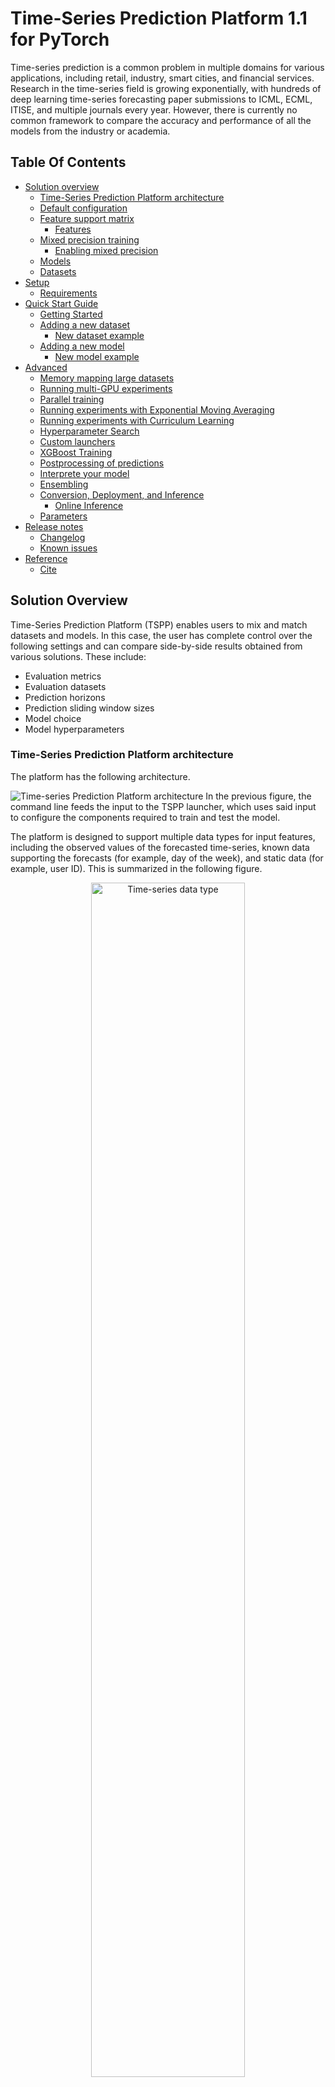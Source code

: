 # Time-Series Prediction Platform 1.1 for PyTorch

Time-series prediction is a common problem in multiple domains for various applications, including retail, industry, smart cities, and financial services. Research in the time-series field is growing exponentially, with hundreds of deep learning time-series forecasting paper submissions to ICML, ECML, ITISE, and multiple journals every year. However, there is currently no common framework to compare the accuracy and performance of all the models from the industry or academia.

## Table Of Contents
- [Solution overview](#solution-overview)
  * [Time-Series Prediction Platform architecture](#time-series-prediction-platform-architecture)
  * [Default configuration](#default-configuration)
  * [Feature support matrix](#feature-support-matrix)
    * [Features](#features)
  * [Mixed precision training](#mixed-precision-training)
    * [Enabling mixed precision](#enabling-mixed-precision)
  * [Models](#models)
  * [Datasets](#datasets)
- [Setup](#setup)
  * [Requirements](#requirements)
- [Quick Start Guide](#quick-start-guide)
  * [Getting Started](#getting-started)
  * [Adding a new dataset](#adding-a-new-dataset)
    * [New dataset example](#new-dataset-example)
  * [Adding a new model](#adding-a-new-model)
    * [New model example](#new-model-example)
- [Advanced](#advanced)
  * [Memory mapping large datasets](#memory-mapping-large-datasets)
  * [Running multi-GPU experiments](#running-multi-gpu-experiments)
  * [Parallel training](#parallel-training)
  * [Running experiments with Exponential Moving Averaging](#running-experiments-with-exponential-moving-averaging)
  * [Running experiments with Curriculum Learning](#running-experiments-with-curriculum-learning)
  * [Hyperparameter Search](#hyperparameter-search)
  * [Custom launchers](#custom-launchers)
  * [XGBoost Training](#xgboost-training)
  * [Postprocessing of predictions](#postprocessing-of-predictions)
  * [Interprete your model](#interprete-your-model)
  * [Ensembling](#ensembling)
  * [Conversion, Deployment, and Inference](#conversion-deployment-and-inference)
    * [Online Inference](#online-inference)
  * [Parameters](#parameters)
- [Release notes](#release-notes)
  * [Changelog](#changelog)
  * [Known issues](#known-issues)
- [Reference](#reference)
  * [Cite](#cite)

## Solution Overview
Time-Series Prediction Platform (TSPP) enables users to mix and match datasets and models. In this case, the user has complete control over the following settings and can compare side-by-side results obtained from various solutions. These include:
- Evaluation metrics
- Evaluation datasets
- Prediction horizons
- Prediction sliding window sizes
- Model choice
- Model hyperparameters

### Time-Series Prediction Platform architecture

The platform has the following architecture.


![Time-series Prediction Platform architecture
](TSPP_Architecture.png)
In the previous figure, the command line feeds the input to the TSPP launcher, which uses said input to configure the components required to train and test the model.


The platform is designed to support multiple data types for input features, including the observed values of the forecasted time-series, known data supporting the forecasts (for example, day of the week), and static data (for example, user ID). This is summarized in the following figure.


<div align="center">
<img width="70%" src="https://developer.download.nvidia.com/time-series-platform/time_series_data.png" title="Time-series data type">
<p style="text-align:center"><b>Time-series data type</b></p>
<br>
</div>

### Feature support matrix
This tool supports the following features:

| Feature               | Time-Series Prediction Platform              
|-----------------------|--------------------------
|[Automatic mixed precision (AMP)](https://pytorch.org/docs/stable/amp.html)| Yes         
|[Multi-GPU training with (PyTorch DDP)](https://pytorch.org/tutorials/intermediate/ddp_tutorial.html)   | Yes 
|[TorchScript, ONNX, and TRT conversion and NVIDIA Triton Deployment](https://github.com/triton-inference-server/server)   | Yes

#### Features

[Automatic mixed precision](https://pytorch.org/docs/stable/amp.html) is a mode of computation for PyTorch models that allows operations to use float16 operations instead of float32 operations, potentially accelerating selected operations and total model runtime. More information can be found under the Mixed precision training section.

Multi-GPU training with [PyTorch Distributed Data Parallel](https://pytorch.org/tutorials/intermediate/ddp_tutorial.html) is a mode of computation for PyTorch models that allows operations to be executed across multiple GPUs in parallel to accelerate computation.

**TorchScript, ONNX, and TRT conversion and NVIDIA Triton Deployment** refer to the conversion of a model to the aforementioned formats and the ability to deploy the resulting converted models to an NVIDIA Triton inference server.  More detail about this process and native inference can be found in the Advanced tab under the [Conversion, Deployment, and Inference](#conversion-deployment-and-inference) subsection.


### Mixed precision training

Mixed precision is the combined use of different numerical precisions in a computational method. [Mixed precision](https://arxiv.org/abs/1710.03740) training offers significant computational speedup by performing operations in half-precision format while storing minimal information in single-precision to retain as much information as possible in critical parts of the network. Since the introduction of [Tensor Cores](https://developer.nvidia.com/tensor-cores) in NVIDIA Volta, and following with both the NVIDIA Turing and NVIDIA Ampere Architectures, significant training speedups are experienced by switching to mixed precision -- up to 3x overall speedup on the most arithmetically intense model architectures. Using mixed precision training requires two steps:
1.  Porting the model to use the FP16 data type where appropriate.   
2.  Adding loss scaling to preserve small gradient values.

The ability to train deep learning networks with lower precision was introduced in the NVIDIA Pascal architecture and first supported in [CUDA 8](https://devblogs.nvidia.com/parallelforall/tag/fp16/) in the NVIDIA Deep Learning SDK.

For information about:
-   How to train using mixed precision, refer to the [Mixed Precision Training](https://arxiv.org/abs/1710.03740) paper and [Training With Mixed Precision](https://docs.nvidia.com/deeplearning/sdk/mixed-precision-training/index.html) documentation.
-   Techniques used for mixed precision training, refer to the [Mixed-Precision Training of Deep Neural Networks](https://devblogs.nvidia.com/mixed-precision-training-deep-neural-networks/) blog.
- How to access and use AMP for PyTorch, refer to [Torch-AMP](https://pytorch.org/docs/stable/amp.html) guide.

#### Enabling mixed precision

Mixed precision can be enabled by specifying `trainer.config.amp=True` in the launch call. For some cases, when the batch size is small, the overhead of scheduling kernels for mixed precision can be larger than the performance gain from using lower precision, effectively succeeding with lower throughput.

### Default configuration
The TSPP utilizes the default configurations provided by each model for each accompanying dataset. More information on individual model configurations can be found within the respective model repositories. By default, Temporal Fusion Transformer (TFT) is included within the TSPP.

### Models
   - [Temporal Fusion Transformers](https://github.com/NVIDIA/DeepLearningExamples/blob/master/PyTorch/Forecasting/TFT/modeling.py) ( [conf](https://github.com/NVIDIA/DeepLearningExamples/blob/master/Tools/PyTorch/TimeSeriesPredictionPlatform/conf/model/tft.yaml) )
   - [XGBoost](https://github.com/NVIDIA/DeepLearningExamples/blob/master/Tools/PyTorch/TimeSeriesPredictionPlatform/models/tspp_xgboost.py) ([conf](https://github.com/NVIDIA/DeepLearningExamples/blob/master/Tools/PyTorch/TimeSeriesPredictionPlatform/conf/model/xgboost.yaml))
   - [AutoARIMA](https://github.com/NVIDIA/DeepLearningExamples/blob/master/Tools/PyTorch/TimeSeriesPredictionPlatform/models/stat_models.py) ([conf](https://github.com/NVIDIA/DeepLearningExamples/blob/master/Tools/PyTorch/TimeSeriesPredictionPlatform/conf/model/auto_arima.yaml))
   - [LSTM](https://github.com/NVIDIA/DeepLearningExamples/blob/master/Tools/PyTorch/TimeSeriesPredictionPlatform/models/lstm.py) ([conf](https://github.com/NVIDIA/DeepLearningExamples/blob/master/Tools/PyTorch/TimeSeriesPredictionPlatform/conf/model/lstm.yaml))
   - [N-BEATS](https://github.com/NVIDIA/DeepLearningExamples/blob/master/Tools/PyTorch/TimeSeriesPredictionPlatform/models/nbeats.py) ([conf](https://github.com/NVIDIA/DeepLearningExamples/blob/master/Tools/PyTorch/TimeSeriesPredictionPlatform/conf/model/nbeats.yaml))
   - [N-HITS](https://github.com/NVIDIA/DeepLearningExamples/blob/master/Tools/PyTorch/TimeSeriesPredictionPlatform/models/nhits.py) ([conf](https://github.com/NVIDIA/DeepLearningExamples/blob/master/Tools/PyTorch/TimeSeriesPredictionPlatform/conf/model/nhits.yaml))
   - [DeepAR](https://github.com/NVIDIA/DeepLearningExamples/blob/master/Tools/PyTorch/TimeSeriesPredictionPlatform/models/deepar.py) ([conf](https://github.com/NVIDIA/DeepLearningExamples/blob/master/Tools/PyTorch/TimeSeriesPredictionPlatform/conf/model/deepar.yaml))
   - [MTGNN](https://github.com/NVIDIA/DeepLearningExamples/blob/master/Tools/PyTorch/TimeSeriesPredictionPlatform/models/mtgnn.py) ([conf](https://github.com/NVIDIA/DeepLearningExamples/blob/master/Tools/PyTorch/TimeSeriesPredictionPlatform/conf/model/mtgnn.yaml))
   - [DCRNN](https://github.com/NVIDIA/DeepLearningExamples/blob/master/Tools/PyTorch/TimeSeriesPredictionPlatform/models/dcrnn.py) ([conf](https://github.com/NVIDIA/DeepLearningExamples/blob/master/Tools/PyTorch/TimeSeriesPredictionPlatform/conf/model/dcrnn.yaml))

### Datasets
  - [Electricity](https://archive.ics.uci.edu/dataset/321/electricityloaddiagrams20112014)
  - [Traffic](https://archive.ics.uci.edu/dataset/204/pems+sf)
  - [M5](https://github.com/Mcompetitions/M5-methods)
  - [PEMS-BAY](https://pems.dot.ca.gov/?dnode=Clearinghouse)

**Note**: We don't provide scripts to download `M5` and `PEMS-BAY` datasets, each user is responsible for downloading them from corresponding websites.

**Note**: Each user is responsible for checking the content of datasets and the applicable licenses and determining if suitable for the intended use.

## Setup
The following section lists the requirements you need to meet to run the Time-Series Prediction Platform.

### Requirements

This repository contains a Dockerfile that extends the PyTorch NGC container and encapsulates some dependencies. Aside from these dependencies, ensure you have the following components:
- [NVIDIA Ampere Architecture](https://www.nvidia.com/en-us/data-center/nvidia-ampere-gpu-architecture/), [NVIDIA Volta](https://www.nvidia.com/en-us/data-center/volta-gpu-architecture/) or [NVIDIA Turing](https://www.nvidia.com/en-us/geforce/turing/) based GPU
- Ubuntu 20.04
- [NVIDIA Docker](https://github.com/NVIDIA/nvidia-docker)
- Custom Docker containers built for this tool. Refer to the steps in the [Quick Start Guide](#quick-start-guide).

For more information about how to get started with NGC containers, refer to the following sections from the NVIDIA GPU Cloud Documentation and the Deep Learning Documentation:
-   [Getting Started Using NVIDIA GPU Cloud](https://docs.nvidia.com/ngc/ngc-getting-started-guide/index.html)
-   [Accessing And Pulling From The NGC Container Registry](https://docs.nvidia.com/deeplearning/frameworks/user-guide/index.html#accessing_registry)
 For those unable to set up the required environment or create your own container, refer to the versioned [NVIDIA Container Support Matrix](https://docs.nvidia.com/deeplearning/frameworks/support-matrix/index.html).


## Quick start guide

### Getting Started
1. Create a dataset directory.  The directory can be arbitrary, and it is recommended not to include it in the TimeSeriesPredictionPlatform directory.  This arbitrary directory will be mounted to the TSPP container later.  In the following steps, this directory will be referred to as `/your/datasets/`.

2. Enter the Deep Learning Examples TSPP repository:

```
cd DeeplearningExamples/Tools/TimeSeriesPredictionPlatform
```
3. Copy the relevant temporal fusion transformer [code](https://github.com/NVIDIA/DeepLearningExamples/blob/master/PyTorch/Forecasting/TFT/modeling.py) to the TSPP:
```
mkdir -p models/tft_pyt/ && cp ../../PyTorch/Forecasting/TFT/modeling.py models/tft_pyt/
```
4. Build the docker image:
```
docker build -t tspp .
```

5. Next, we will start our container and mount the dataset directory, which means that `/workspace/datasets/` points to `/your/datasets/`.  Any changes made to this folder in the docker container are reflected in the original directory and vice versa.  If we want to mount additional folders, we can add `-v /path/on/local/:/path/in/container/` to the run command.  This will be useful if we want to save the outputs from training or inference once we close the container. To start the docker container:
```
docker run -it --gpus all --ipc=host --network=host -v /your/datasets/:/workspace/datasets/ tspp bash
```

6. After running the previous command, you will be placed inside the docker container in the /workspace directory.  Inside the container preprocess `electricity`, `traffic`, `M5` or `pems_bay` dataset. Some of the datasets might need manual download of the data, see [datasets](#datasets):

```
python data/script_preprocess_data.py --dataset {dataset_name} --output_dir /workspace/datasets/
```
The raw electricity dataset is the 15-minute  electricity consumption of 370 customers from the UCI Electricity Load Diagrams.  We aggregate to an hourly forecast and use the previous week to predict the following day.
The raw traffic dataset is the 10-minute  occupancy rate of San Francisco freeways from 440 sensors downloaded from the UCI PEMS-SF Data Set.  We again aggregate to an hourly forecast and use the previous week to predict the following day. 

7. Preprocess the dataset:
```
python launch_preproc.py dataset={dataset_name}
```
8. Launch the training, validation, and testing process using the temporal fusion transformer model:
```
python launch_training.py model=tft dataset={dataset_name} trainer/criterion=quantile
```
Outputs are stored in /workspace/outputs/{date}/{time}


### Adding a new dataset

The TSPP has been designed to work with most CSV sources. To add an arbitrary dataset to the TSPP:

1. Enter the Deep Learning Examples TSPP repository:

```
cd DeeplearningExamples/Tools/TimeSeriesPredictionPlatform
```

2. Do a preliminary data transposition. TSPP `launch_preproc.py` script is designed to work with CSV input. Each row should contain only a single datapoint. CSV should contain at least three columns: one for time feature, one for labels, and one for dataset ID (we assume a single file will contain data for multiple correlated time series). For reference, see `data/script_download_data.py` script.

3. Include the target dataset in the directory where you want to keep your datasets. The directory can be arbitrary, and it is recommended not to include it in the TimeSeriesPredictionPlatform directory. This arbitrary directory will be mounted to the TSPP container later

4. Create a configuration file for your dataset, found in TimeSeriesPredictionPlatform/conf/dataset, that includes the following values:

   * source_path: The path to the CSV that contains your dataset

   * dest_path: The path to where preprocessing should write your preprocessed dataset

   * time_ids: The name of the column within your source CSV that is the feature to split your training, validation, and test datasets on.

   * train_range, valid_range, test_range: The ranges that mark the edges of the train, validation, and test subsets. Remember that subsets can overlap, since predicting the first ‘unseen element’ requires the input of the seen elements before it. As an alternative, a `valid_boundary` can be specified, which marks the end of training.  Then from the `valid boundary`, the next `horizon length` number of entries are for validation, and finally, from the end of the validation set, the next horizon length number of entries are for testing.

   * stride: The stride the dataloader uses to walk the sliding window through the dataset. Default: 1
  
   * scale_per_id: Whether to scale continuous features during preprocessing using scalers fitted on just samples from the same ID (True), or all samples (False, Default)
 
   * encoder_length: The length of data known up until the ‘present’

   * example_length: The length of all data, including data known into the future. The prediction horizon is the difference between example_length and encoder_length.

   * features: A list of the features that the model takes as input. Each feature should be represented by an object containing descriptive attributes. All features should have at least a feature_type (ID, TIME, TARGET, WEIGHT, SAMPLE_WEIGHT, KNOWN, OBSERVED, or STATIC) and feature_embed_type (CONTINUOUS or CATEGORICAL). Continuous features may have a scaler attribute that represents the type of scaler used in preprocessing. Categorical columns should have a cardinality attribute that represents the number of unique values the feature takes plus one (this is due to mapping NaNs to 0 in all cases). Examples can be found in the files in /TimeSeriesPredictionPlatform/conf/dataset/. Required features are one TIME feature, at least one ID feature, one TARGET feature, and at least one KNOWN, OBSERVED, or STATIC feature.


   * train_samples: The number of samples that should be taken at train time to use as train input to your model for a single epoch

   * valid_samples: The number of samples that should be taken at train time to use as validation input to your model for a single epoch

   * binarized: Whether preprocessing should accelerate data loading by outputting the preprocessed dataset in a binarized format

   * time_series_count: The number of unique time-series contained in the dataset.


5. After a specification has been written, it is ready to be preprocessed with:

```
docker build -t tspp .
docker run -it --gpus all -v /your/datasets/:/workspace/datasets/ --ipc=host tspp bash
python launch_preproc.py dataset={dataset_name}
```

For some models, additional parameters are required per dataset. As mentioned in the Adding a new model section, there are examples of these model-dataset combination files in `TimeSeriesPredictionPlatform/conf/model_dataset/`. An example would be model A requiring a specific hidden size when used on dataset B. In this case, TimeSeriesPredictionPlatform/conf/model_dataset/A_B.yaml should contain the desired hidden size under model.config.hidden_size

6. Test your dataset by training and evaluating a Temporal Fusion Transformer. Training, validation, and testing are all included by default using the launch_training.py command shown below:


```
docker run -it --gpus all -v /your/datasets/:/workspace/datasets/ --ipc=host tspp bash
python launch_training.py dataset={YOUR_DATASET} model=tft trainer/criterion=quantile
```

#### New dataset example
<details>
 <summary>see example</summary>
 In this section, we will demonstrate how to add a new dataset. Let's assume we want to add a few sine waves dataset to demonstrate the model's ability to fit a deterministic timeseries, in TSPP we should follow these steps:

 1. Create dataset and save in datasets directory
 ```python
 # script_generate_sine.py
 import os
 import numpy as np
 import pandas as pd


 if __name__ == '__main__':
   dest_path = '/workspace/datasets/sines/'
   os.makedirs(dest_path, exist_ok=True)
   # generate series with general form y = k * sin(x)
   ks = [1, 10, 125]
   xs = np.linspace(0, 4*np.pi, num=200)
   df = pd.concat([pd.DataFrame({'y': k * np.sin(xs), 'x': xs, 'point_idx': np.arange(len(xs)), 'ts_id': i}) for i, k in enumerate(ks)])

   df.to_csv(os.path.join(dest_path, 'sines.csv'))
 ```
 ```bash
 python script_generate_sine.py
 ```

 2. Create dataset description for data in `conf/dataset/<name>.yaml`
 For our example we want to predict the next value based on series id, previous value and corresponding x values.
 `example_length` is going to be 2, since we want to predict the next value from previous and `encoder_length` is 1 to indicate that 1 of 2 values in the example are used as a lookback window.

 For evaluation and testing, we will leave last two values. Easiest way to achieve this is to set `valid_boundary` (to learn more on how to use ranges instead of boundary, refer to [electricity.yaml](https://github.com/NVIDIA/DeepLearningExamples/blob/master/Tools/PyTorch/TimeSeriesPredictionPlatform/conf/dataset/electricity.yaml)).

 Also, since we know that series have widely different scales, we want to scale them separately, hence `scale_per_id`

 ```yaml
 # conf/dataset/sines.yaml
 _target_: data.datasets.create_datasets
 config:
   graph: False
   source_path: /workspace/datasets/sines/sines.csv
   dest_path: /workspace/datasets/sines/
   valid_boundary: 198
   scale_per_id: True
   encoder_length: 1
   input_length: 1
   example_length: 2
   stride: 1
   MultiID: False
   features:
   - name: 'ts_id'
    feature_type: 'ID'
    feature_embed_type: 'CATEGORICAL'
    cardinality: 4
   - name: 'point_idx'
    feature_type: 'TIME'
    feature_embed_type: 'CONTINUOUS'
   - name: 'y'
    feature_type: 'TARGET'
    feature_embed_type: 'CONTINUOUS'
    scaler:
      _target_: sklearn.preprocessing.StandardScaler
   - name: 'x'
    feature_type: 'KNOWN'
    feature_embed_type: 'CONTINUOUS'
    scaler:
      _target_: sklearn.preprocessing.StandardScaler
   - name: 'ts_id'
    feature_type: 'STATIC'
    feature_embed_type: 'CATEGORICAL'
    cardinality: 4
   train_samples: -1
   valid_samples: -1
   binarized: True
   time_series_count: 3
 ```

 **NOTE**: How  the same column can be used to describe several different features. The only one you probably wouldn't want to appear more than once is TARGET column ;)

 3. Congratulations! You created your own dataset, now you can proceed to preprocess it and train your models with it.
 ```bash
 python launch_preproc.py dataset=sines
 python launch_training.py dataset=sines model=tft trainer.config.num_epochs=1
 ```

</details>


### Adding a new model

Models added to the prediction platform are subject to a few key constraints. Namely, the models should be constructed using PyTorch. Models should handle the forecasting task (anomaly detection and classification are planned); models should expect that the data is fed in a sliding window and that tensors will be aggregated by Temporal/Data Type. An example of this can be found in data/dataset.py. \
The default format of the data batch is a dictionary with tensors representing different kinds of covariates. A complete list of the tensor names and types that can be found in a batch:
```
FEAT_NAME_MAP = {
   "s_cat":             (InputTypes.STATIC, DataTypes.CATEGORICAL),
   "s_cont":            (InputTypes.STATIC, DataTypes.CONTINUOUS),
   "k_cat":             (InputTypes.KNOWN, DataTypes.CATEGORICAL),
   "k_cont":            (InputTypes.KNOWN, DataTypes.CONTINUOUS),
   "o_cat":             (InputTypes.OBSERVED, DataTypes.CATEGORICAL),
   "o_cont":            (InputTypes.OBSERVED, DataTypes.CONTINUOUS),
   "target":            (InputTypes.TARGET, DataTypes.CONTINUOUS),
   "weight":            (InputTypes.WEIGHT, DataTypes.CONTINUOUS),
   "sample_weight":     (InputTypes.SAMPLE_WEIGHT, DataTypes.CONTINUOUS),
   "id":                (InputTypes.ID, DataTypes.CATEGORICAL),
   "timestamp":         (InputTypes.TIME, DataTypes.CATEGORICAL) # During preprocessing we cast all time data to int
}
```

To integrate a model into the TSPP:

1. Enter the Deep Learning Examples repository:

```
cd DeeplearningExamples
```

2. Copy the model files into the Deep Learning Examples DeepLearningExamples/Tools/PyTorch/TimeSeriesPredictionPlatform/models/ directory:

```
cp -r /PATH/TO/YOUR/MODEL Tools/PyTorch/TimeSeriesPredictionPlatform/models
```

3. Write a configuration file for the model in `DeepLearningExamples/Tools/TimeSeriesPredictionPlatform/conf/model`.

This configuration file should reflect the default configuration for your model. Within this file, the _target_ of the model component should be set to point to your model class and global override to define the trainer type used for your model. Currently, we support `ctltrainer` - used for DL models, `stat` and `xgb` trainers used for stat and xgb models respectively. If you need a custom trainer, you can check `conf/trainer/<type>trainer.yaml` or feel free to open an issue with suggestions. For example, on how to define a trainer for your model, see `conf/model/tft.yaml`.

If your model needs additional configuration values based on the dataset, you should create a configuration file in `DeepLearningExamples/Tools/TimeSeriesPredictionPlatform/conf/model_dataset/{modelname_datasetname.yaml}` named according to the model and dataset names. Examples can be found in the `DeepLearningExamples/Tools/TimeSeriesPredictionPlatform/conf/model/tft.yaml` and `DeepLearningExamples/Tools/TimeSeriesPredictionPlatform/conf/model_dataset/tft_traffic.yaml` files.

4. Build and launch container:
```
cd DeepLearningExamples/Tools/TimeSeriesPredictionPlatform
docker build -t tspp .
docker run -it --rm --ipc=host --network=host --gpus all -v /your/datasets/:/workspace/datasets/ tspp bash
```

5. Verify that the model can be run within the TSPP:
```
python launch_training.py model={model_name}
```
Some additional values may be needed in this call. For example, if your model requires the Gaussian NLL criterion, you will need to append trainer/criterion=GLL to your call.


#### New model example

<details>
 <summary>see example</summary>
 Let's assume that you want to test linear model performance for your research and you want to consume all static categorical and known continuous data you have available:
  1. Write your model that consumes `config` argument:

 ```python
 # models/linear.py
 import torch
 import torch.nn as nn

 class LinearModel(nn.Module):
  def __init__(self, config):
    super().__init__()
    self.encoder_length = config.encoder_length
    self.example_length = config.example_length
    self.forecest_len = self.example_length - self.encoder_length
    self.num_targets = config.temporal_target_size
    self.input_size = (len(config.static_categorical_inp_lens) +
                           config.temporal_known_continuous_inp_size) * self.encoder_length
    self.model = nn.Linear(self.input_size,
                           self.num_targets * self.forecest_len,
                           bias=config.use_bias)

  def forward(self, batch):
    batch_size = batch['target'].shape[0]
    inp = torch.cat((batch['s_cat'][:, :self.encoder_length].view(batch_size, -1),
                     batch['k_cont'][:, :self.encoder_length].view(batch_size, -1)),
                     dim=1)
    pred = self.model(inp)
    return pred.reshape(batch_size, self.forecest_len, self.num_targets)
 ```

 2. Write `conf/model/` entry for your model:
 ```yaml
 # conf/model/linear.yaml
 _target_: models.linear.LinearModel
 config:
   use_bias: True

 defaults:
   - _self_
   - /trainer@_global_/trainer: ctltrainer
 ```
 **NOTE**: `static_continuous_inp_size`, `temporal_known_continuous_inp_size`, etc. are 'magic' values that are injected into config during parsing time, to know more see `conf/train_derived_fields.yaml`. This file connects different parts of config and creates aggregate fields that, for example, keep track of number and cardinality of categorical variables in model config.

 3. Congratulations! You are ready to train your model.
 ```bash
 python launch_training.py model=linear dataset=electricity
 ```

</details>

## Advanced
The following sections provide more details about  changing the dataset, altering the data preprocessing, and comparing the training results.


### Memory mapping large datasets
Since March 2024 release, we have an option designed for large datasets. Instead of loading dataset into RAM, you can use option `+dataset.config.memory_mapped=True` with `launch_training.py` to memory map dataset from the drive. Note, however, that in order to saturate GPUs, you will have to increase the number of dataloader workers `trainer.config.num_workers` to compensate for longer example loading time. Loading time depends heavily on drives and file system your machine uses.

### Running multi-GPU experiments

Launching on multi-GPU requires no changes to model code and can be executed as follows within a TSPP container:
```
python launch_training.py -m hydra/launcher=torchrun hydra.launcher.nproc_per_node={num_gpus} {override parameters}
```

Statistical models (like AutoARIMA) do not run on GPU, so they are unsuitable for multi-GPU acceleration. In addition, XGBoost has a separate way of doing multi-GPU acceleration (see `dask_xgboost`).

### Parallel training

While doing seed sweeps or hp searches on a machine with more than one GPU, we can parallelize the workload by using the `joblib` hydra plugin. To use the plugin, one has to specify `hydra/launcher=joblib` together with the number of parallel jobs `hydra.launcher.n_jobs=8`. For example:
```bash
python launch_training.py \
   -m \
   seed='range(1,17)' \
   model=tft \
   dataset=electricity \
   trainer/criterion=quantile \
   trainer.config.num_epochs=3 \
   hydra/launcher=joblib \
   hydra.launcher.n_jobs=8 \
   hydra.sweeper.max_batch_size=8
```

*Warning*: Sweeper sends jobs to a launcher in batches. In order to avoid race conditions, specify sweeper batch size to exactly match the number of parallel jobs. For the default sweeper it would be: `hydra.sweeper.max_batch_size=8`, and for optuna sweeper: `hydra.sweeper.n_jobs=8`.

### Running experiments with Exponential Moving Averaging

Exponential moving averaging is a technique in which, while training, the model weights are integrated into a weighted moving average, and the weighted moving average is used in lieu of the directly trained model weights at test time. Our experiments have found this technique improves the convergence properties of most models and datasets we work with. The full paper of EMA can be found [here](https://arxiv.org/pdf/1803.05407.pdf).

To activate EMA in the TSPP, specify `trainer.config.ema=True` in the command line call at runtime. The decay parameter in the moving average can be modified using the `+trainer.config.ema_decay={decay}`.

### Running experiments with Curriculum Learning

To use curriculum learning in your training, specify `trainer.config.cl_start_horizon` and `trainer.config.cl_update` config fields. [More on CL](https://dl.acm.org/doi/pdf/10.1145/1553374.1553380)

### Hyperparameter Search

Hyperparameter searches can be used to find close-to-optimal hyperparameter configurations for a given model or dataset. In the TSPP, hyperparameter searches are driven by Optuna. To launch a hyperparameter search, use:
```bash
python launch_training.py -m hydra/sweeper=optuna hydra.sweeper.n_trials={N} {parameter_ranges}
```

For example: let's tune model size and learning rate for `tft` model on `electricity` dataset.
```bash
export RESULTS=/ws/test_sweep
mkdir -p ${RESULTS}

python launch_training.py -m \
       'model.config.n_head=choice(1,2,4)' \
       'model.config.hidden_size=choice(128,256)' \
       'trainer.optimizer.lr=tag(log, interval(1e-5, 1e-2))' \
       model=tft \
       dataset=electricity \
       trainer.config.batch_size=1024 \
       evaluator.config.batch_size=1024 \
       hydra/sweeper=optuna \
       +optuna_objectives=[MAE,RMSE]   \
       hydra.sweeper.direction=[minimize,minimize] \
       hydra.sweeper.n_trials=128 \
       hydra/launcher=joblib \
       hydra.launcher.n_jobs=8 \
       hydra.sweeper.storage="sqlite:///${RESULTS}/hp_search_multiobjective.db"
```

For more info how to properly set up {parameter_ranges} visit [hydra docs](https://hydra.cc/docs/plugins/optuna_sweeper/#search-space-configuration)

### Custom launchers

TSPP now have custom sweeper and launchers in order to boost performance during hp searches with optuna. To utilize more of your resources during long sweeps, you can select `multiprocessing` as your launcher and set your `hydra.sweeper.experiment_sequence` to `hydra_utils.TSPPOptunaExperimentSequence` in the existing sweeps:
```bash
python launch_training.py -m \
       hydra/sweeper=optuna \
       hydra/launcher=multiprocessing \
       hydra.launcher.n_jobs=<num_gpus> \
       hydra.sweeper.n_trials={N} \
       hydra.sweeper.experiment_sequence=hydra_utils.TSPPOptunaExperimentSequence \
       {parameter_ranges}
```

This might boost performance, especially if you are using early stopping and sweep over model sizes or any other parameter that changes model training time.
For more information and motivation behind the changes, see this [hydra issue](https://github.com/facebookresearch/hydra/issues/2435) and related [PR](https://github.com/facebookresearch/hydra/pull/2461)

### XGBoost Training

XGBoost and RAPIDS packages are now automatically present in the base NGC PyTorch containers.  The TSPP is able to leverage this and allow users to perform training, inference, and deployment on XGBoost and Dask XGBoost using the same commands as neural network models.  To train:
```bash
python launch_training.py model={xgboost, dask_xgboost} dataset={dataset}
```
Note: All stages of XGBoost are run on GPU. CPU training is currently not supported.
This launches training using CSV files from the output of preprocessing. Validation data is automatically used for early stopping if applicable. 
The TSPP trains a separate XGBoost model for each step in the horizon.  If some arbitrary row in the dataframe is at time `t`, then for the `i`th model, we train it to predict timestep `t+i`.  As a part of this, we give the model access to all the features at time step `t` and bring up the static and known features at timestep `t+i`. Each ID is handled separately, so for any given training/prediction sample, there is only data from 1 ID.
XGBoost itself cannot create new features or process features in the same way as neural networks.  To this end, we have created a framework where one can specify `lag_features` and `moving_average_features`. `lag_features` allow the XGBoost model to have access to the values of the given feature in the past, while `moving_average_features` allow the model to have access to the moving average of the given feature to some number of previous time steps.  For an example of how to specify these features, take a look at `conf/model_dataset/xgboost_electricity.yaml`.  To specify a `lag_feature`, one needs to select a feature, a min value, and a max value. The TSPP then automatically adds the values of that feature at timestep `t-min_value` to `t-max_value`.  Instead of specifying min and max, one can also specify value, which is a list of values for finer control.  Note the values must be greater than 0 and must be natural numbers.
To specify a `moveing_average_feature`, one needs to select a feature and a `window_size`.  This `window_size` indicates that a new feature will be added that is the average of the values of the feature from `t-window_size` to `t`. 
For model parameters, the standard XGBoost parameters can be passed using `model.config.{parameter}`, some may require `+model.config.{parameter}` if the parameter is not set inside the conf/ directory.  In addition, one can specify the number of boosting rounds using `model.config.n_rounds`. 
There are a few additional parameters that are used exclusively for DaskXGBoost for initialization of the LocalCUDACluster: `model.config.cluster.world_size`, which sets the number of GPUs to use, `model.config.cluster.device_pool_frac`, which sets the amount of memory to allocate on the GPUs, `model.config.cluster.protocol` which sets the protocol to use on the cluster, and `model.config.cluster.npartitions` which sets the number of partitions to use for converting to Dask-cuDF.
Finally, `trainer.callbacks.early_stopping.patience` can be used to set the early stopping patience of the XGBoost rounds, and `trainer.config.log_interval` can be used to set the frequency of the logging for XGBoost.

### Postprocessing of predictions
Some datasets require additional post-processing to make predictions more accurate, e.g. during sales prediction you are more than sure to sale at least 0 of a given product. That's why TSPP evaluator module now support postprocessing. To use it, you need to set `evaluator/postprocessor` to one of the predefined postprocessors, or create your own in `conf/evaluator/postprocessor/`

```bash
python launch_training.py model=tft dataset=electricity trainer.config.num_epochs=1 evaluator/postprocessor=clip_to_zero
```

### Interprete your model
For selected models (ones that inherit from `InterpretableModelBase`) TSPP allows users to visualize activations/attention masks/etc. In order to visualize the model, you have to add `TensorBoardBackend` and/or `WandBBackend` to your `conf/logger.yaml`, since those backends support figure logging. Next, you need to specify which examples you want to visualize adding `+evaluator.config.visualisation_indices` to your config. For example to visualise tft attention on samples 1, 1025, 1026 and 2048 use:
```bash
TFT_SCRIPTING=1 python launch_training.py \
      dataset=${DATASET} \
      model=tft \
      trainer/criterion=quantile \
      trainer.config.batch_size=1024 \
      +evaluator.config.visualisation_indices='[1, 1025, 1026, 2048]'
```
Note: Interpretability for TFT model requires environmental variable `TFT_SCRIPTING` to be set.

### Ensembling
Currently, we only support ensembling of DL models with the same type. This can be used to ensemble same models with different hyperparameters, most commonly random generator `seed`. For example, this script trains 8 models with different seeds and then uses them to produce one prediction:
```bash
RESULTS=/ws/tft_ensemble_checkpoints
mkdir -p ${RESULTS}

python launch_training.py \
	-m \
	seed="range(1,9)" \
	model=tft \
	dataset=electricity \
	overrides=tft/electricity/best_0 \
	trainer.config.log_interval=-1 \
	+trainer.config.force_rerun=True \
    evaluator.config.metrics=[MAE,RMSE,SMAPE,TDI] \
    hydra.sweep.dir=${RESULTS} \
    hydra/launcher=joblib \
    hydra.launcher.n_jobs=8 \
    hydra.sweeper.max_batch_size=8

rm ${RESULTS}/*/last_checkpoint.zip

MODEL_LIST="["
for I in $( seq 0 7 )
do
	MODEL_LIST+="{dir: ${RESULTS}/$I, checkpoint: best_checkpoint.zip, weight:1.0},"
done
MODEL_LIST=${MODEL_LIST::-1}
MODEL_LIST+="]"
TFT_SCRIPTING=1 python launch_ensembling.py model.config.model_list="${MODEL_LIST}"
```
Note: we export `TFT_SCRIPTING` to use native `torch.nn.LayerNorm` instead of `apex.FusedLayerNorm`. Using `apex` implementation might lead to errors during ensembling and it will be removed in the next release as this API is deprecated.


### Conversion, Deployment, and Inference

Inference takes place after a model has been trained and one wants to run data through.  Since this only entails using a forward function, the model can be optimized and converted to many different formats that can perform the forward pass more efficiently.  In addition, one can set up a [NVIDIA Triton inference server](https://github.com/triton-inference-server/server), which allows for a continuous stream of data to be presented to and passed through the model. The server provides an inference service via an HTTP or gRPC endpoint at ports 8000 and 8001, respectively, on the “bridge” docker network. 

The TSPP supports a few versions of inference, including native inference and NVIDIA Triton deployment. Both use the test_forward function specified in the model config (defaults to forward()) as the forward function.

To launch native inference, one must have a checkpoint directory from a TSPP training call that includes a .hydra directory and a best_checkpoint.zip from training a Neural Net, a populated checkpoints directory from training an XGBoost, or an arima.pkl file from training an ARIMA model.  Then run
```
python launch_inference.py checkpoint=/path/to/checkpoint/directory
```
Note: Do not confuse the checkpoint directory with the TimeSeriesPredictionPlatform/outputs/ directory.  The directory to use in the inference call is typically two levels lower (for example, `/path/to/TimeSeriesPredictionPlatform/outputs/2021-08-23/03-03-11/`). 

The device argument refers to the device that one would like the model to be built on and run on.  Note that multi-GPU inference launches are not supported.  By default, the evaluator uses the configs specified in the .hydra/config.yaml file from the checkpoint directory.  One can override these by including them in the launch.  For example, if one wanted to adjust the metrics to use MAE and RMSE only.
```
python launch_inference.py checkpoint=/path/to/checkpoint/directory “+inference.config.evaluator.config.metrics=[‘MAE’, ‘RMSE’]”
```
Note: Be sure to include the `+` when necessary, this special character will add new fields to the current config. However if value already exists, this will result in error from hydra.

Prior to the next section, make sure that the TSPP container is run with the following arguments from the TSPP directory.  We recommend an outputs_dir is created that can be used to mount the outputs directory and the multirun folder from multi-GPU runs. 
```
docker run -it --rm --gpus all --ipc=host --network=host -v /your/datasets/:/workspace/datasets/  -v /your/outputs_dir/:/your/outputs_dir/ -v $(pwd):$(pwd) -v /your/outputs_dir/outputs/:/workspace/outputs/ -v /your/outputs_dir/multirun/:/workspace/multirun/ -v /var/run/docker.sock:/var/run/docker.sock tspp
```
Note that `/your/outputs_dir/{outputs/multirun}` is equivalent to the python script `os.path.join(/your/outputs_dir/, outputs)`.
In the previous command, note that six different directories are mounted.  The datasets are mounted to the usual location, but we have two different mount locations for outputs.  Mounting the outputs to /workspace/outputs/ allows usual training calls to be saved in your output directory. Similarly, mounting the multirun to /workspace/multirun/ allows multi-GPU to be saved.  The second output mount is mounted to the same path as the output directory is in the host.  This is essential due to the way we deploy to NVIDIA Triton. The directory of the output in the docker must match the directory of the output on the host machine.  Additionally, the mount for /var/run/docker.sock allows the tspp docker container to launch another container. In our case, this is the NVIDIA Triton server. In subsequent calls to launch_triton_configure.py, the /path/to/checkpoint/directory/ must be of the form /your/outputs_dir/{checkpoint_dir} instead of /workspace/{checkpoint_dir} and should be absolute paths.
Remember  that multi-GPU runs are stored in `multirun` instead of `outputs`.

To use deployment, the simplest way is to use the directories `multirun` and `outputs` directly inside the TSPP. This can be achieved by launching the docker as follows.
```
docker run -it --rm --gpus all --ipc=host --network=host -v /your/datasets/:/workspace/datasets/  -v $(pwd)/multirun:/workspace/multirun -v $(pwd)/outputs:/workspace/outputs -v $(pwd):$(pwd) /var/run/docker.sock:/var/run/docker.sock tspp
```


Finally, note that to run the deployment script, you must be in the same directory path in the container as the TSPP is stored on your machine. This means that being in /workspace in the container may not work for running the deployment.  If outside the container your TimeSeriesPredictionPlatform is at /home/user/TimeSeriesPredictionPlatform, you must be at the same path in your docker container (/home/user/TimeSeriesPredictionPlatform). This is the purpose of the `-v $(pwd):$(pwd)` in the run script.


To launch conversion and deployment, one must again have a checkpoint directory from a TSPP training call that includes a .hydra directory and a best_checkpoint.zip from a Neural Net training or a populated checkpoints directory from an XGBoost training.  Stats model, such as Arima, are not supported for deployment. In addition, the model that will be converted must already support conversion to the required format.  In the current version of the TSPP, we first export the model to either TorchScript-Script or TorchScript-Trace and subsequently convert it to TorchScript, Onnx, or TRT using the model-navigator package.  We also support export to Onnx and conversion to both Onnx and TRT.  For XGBoost models, we format the checkpoints and deploy using the FIL backend; there are no extra steps necessary.  To run export and conversion (for XGBoost, the deployment/export and deployment/convert fields can be ignored, and no other deployment options are functional):
```
python launch_triton_configure.py deployment/export={ts-trace, ts-script, onnx} deployment/convert={torchscript, onnx, trt} checkpoint=/path/to/checkpoint/directory
```
The format mapping is listed below:

- TorchScript-Script: ts-script
- TorchScript-Trace: ts-trace
- TorchScript: torchscript
- Onnx: onnx
- TRT: trt

Note that the conversions do not support the apex fused LayerNorm library.  In order to get around this, we set the os environ variable ‘TFT_SCRIPTING” to True when loading the model for deployment.  This changes the apex LayerNorm to vanilla torch LayerNorm.  In addition, one can select the batch size and precision of the conversion, using +inference.config.evaluator.config.batch_size and inference.config.precision=Choice[ fp32, fp16 ] respectively.
Once export and conversion have been done, the results are stored in /path/to/checkpoint/directory/deployment.  Subsequently, the converted model’s NVIDIA Triton config is generated in the /path/to/checkpoint/directory/deployment/navigator_workspace/model-store/ directory.
An additional option in running conversion is selecting whether to run the basics of conversion and NVIDIA Triton config creation or to run the full pipeline of conversion, NVIDIA Triton config creation, profiling, analysis, and helm chart creation.  Setting config.inference.optimize=True during launch switches to the full pipeline.  Another part of optimization is setting the backend accelerator for NVIDIA Triton config generation. Setting config.inference.accelerator=Choice[none, trt] changes the accelerator specified.  Note that this defaults to ‘none’ and ‘trt’ is only compatible with the Onnx conversion. If one wants to launch the NVIDIA Triton inference server using a specific GPU, the CUDA index can be specified with the config option config.inference.gpu, which defaults to 0.

More information on the conversion is located [here](https://github.com/triton-inference-server/model_navigator/blob/v0.2.7/docs/conversion.md)

More information on the NVIDIA Triton config creation is located [here](https://github.com/triton-inference-server/model_navigator/blob/v0.2.7/docs/triton_model_configurator.md)

More information on the full pipeline is located [here](
https://github.com/triton-inference-server/model_navigator/blob/v0.2.7/docs/run.md)


After running `launch_triton_configure.py`, the directories are set up  for quick Triton deployment.  To start the server:
```
python launch_inference_server.py checkpoint=/path/to/checkpoint/directory
```

Once the script finishes running, the Triton server will run in the background waiting for inputs until it is closed.  In order to run inference on the test dataset, the checkpoint was trained on:
```
python launch_inference.py inference=triton checkpoint=/path/to/checkpoint/directory
```
Similar  to the native inference, one can again override the evaluator configs.  The NVIDIA Triton model name is set as the second directory to the model.  For example, in the case of our TFT model, whose path is models.tft_pyt.TemporalFusionTransformer, the name of the NVIDIA Triton model is tft_pyt. In the case of XGBoost, there is a different model name for each model in the horizon length, specified as `xgb_{i}`.
There is a config option +inference.config.model_name, which can be set to the NVIDIA Triton model name.  This does not set the name of the model but instead  selects which of the possible models in the model-store directory will be used for inference.  This is useful after a call using the optimize option, which can generate multiple different models in the model-store.



For both the native and triton launch_inference, one can specify what dataset and target_scalers to use (if any) as long as the data shapes do not conflict with the already trained model. To specify a dataset directory use +inference.config.dataset_dir=/path/to/dataset. The dataset directory must contain a tspp_preprocess.bin file as well as either train.bin/valid.bin/test.bin or train.csv/valid.csv/test.csv, depending on the configuration option dataset.config.binarized (this option cannot be changed during deployment or inference).  Once the path has been set, deployment and inference both use the test dataset. 

#### Online Inference

The TSPP also supports an online inference solution for both XGBoost models and Neural models.  Given raw data (not preprocessed by TSPP), both native and NVIDIA Triton inference can preprocess and pass the data through the models.  When running, specify `+inference.config.dataset_path=/path/to/raw/data/csv` and if applicable `+inference.config.preproc_state_path=/path/to/tspp_preprocess.bin` (if the preprocess state is saved elsewhere).  Note this is not yet supported on ARIMA models.

As a final note, make sure to close the NVIDIA Triton Inference Server docker container when finished using `docker stop trt_server_cont`.
Our TFT model supports export to TorchScript-Trace and conversion to all formats. 

If you encounter an error such as
```
RuntimeError: Model tft_pyt:1 is not ready
```
Or
```
ERROR root Exception in callback <function InferenceServerClient.async_infer.<locals>.wrapped_callback at 0x7f9437b469d0>: AttributeError("'InferenceServerException' object has no attribute 'get_response'")
```
There are a few possible reasons for this to come up. First, make sure that when the TSPP docker container was launched, the network argument was set to host.  Second, ensure  the correct initial path is used, so something of the form /home/user/TimeSeriesPredictionPlatform instead of /workspace.  Next, one can run “docker ps”; if the container “trt_server_cont” shows up, close it using “docker stop trt_server_cont”.  After this, one should try rerunning the command.  If neither of these steps is applicable or the problem persists, it is a more specific issue that requires more debugging.



### Parameters

Config structure reflects the internal design of the tool. Most components have their config stored in
```
/workspace/conf/{component_type}/{component_name}.yaml
```
With a few exceptions where components are strictly dependent (for example, optimizer can be used only during training, so its  configuration is stored in `/workspace/conf/trainer/optimizer/{optimizer_name}.yaml`)

If a parameter does not exist in the config, you must prepend `+` to its reference in the command line call. For example, `+trainer.config.force_rerun=...` adds force_rerun to trainer.config, but `trainer.config.force_rerun=...` errors.


## Release Notes

### Changelog

March 2024
- Added memory mapped datasets
- Added ensembling module
- Added wandb logging
- Added postprocessor
- Added timestamps to predictions
- Added visialization and interpretability
- Added custom hydra plugins
- Added support for models from the [paper](#reference)
- Added support for dataset from the [paper](#reference)

July 2022
- Reworked config structure
- Added parallel execution
- Fixed race condition when using torch distributed
- Switched to optuna plugin instead of having custom code
- Added basic suspend resume utility
- Added curriculum learning option
- Weights are allowed for arbitrary loss function
- Removed visualization (will be added in a future release)
- Added XGBoost model
- Added multi ID dataset for models like Informer
- Added example scripts
- Criterions and optimizers no longer require dummy wrappers

November 2021
- Initial release

### Known issues

If you encounter errors stating `srcIndex < value`, verify that your categorical cardinalities are the correct size, this indicates that the value of a categorical you are trying to embed is too large for its respective embedding table.

## Reference

### Cite

Cite the following paper if you find this code useful or use it in your own work:

```
@misc{bączek2024tspp,
      title={TSPP: A Unified Benchmarking Tool for Time-series Forecasting},
      author={Jan Bączek and Dmytro Zhylko and Gilberto Titericz and Sajad Darabi and Jean-Francois Puget and Izzy Putterman and Dawid Majchrowski and Anmol Gupta and Kyle Kranen and Pawel Morkisz},
      year={2024},
      eprint={2312.17100},
      archivePrefix={arXiv},
      primaryClass={cs.LG}
}
```
